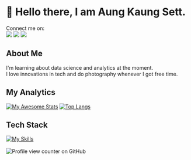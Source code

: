 #  👋 Hello there, I am Aung Kaung Sett.
Connect me on:
<br>
<a href = "#"><img src = "https://skillicons.dev/icons?i=gmail"></a>
<a href = "#"><img src = "https://skillicons.dev/icons?i=linkedin"></a>
<a href = "#"><img src = "https://skillicons.dev/icons?i=discord"></a>



## About Me
I'm learning about data science and analytics at the moment. <br>
I love innovations in tech and do photography whenever I got free time.

## My Analytics
[![My Awesome Stats](https://awesome-github-stats.azurewebsites.net/user-stats/aks2300)](https://git.io/awesome-stats-card)
[![Top Langs](https://github-readme-stats.vercel.app/api/top-langs/?username=aks2300&hide_progress=true&theme=transparent)](https://github.com/anuraghazra/github-readme-stats)

## Tech Stack
[![My Skills](https://skillicons.dev/icons?i=py,c,mysql,flask,html,css,git,github,vscode,jupyter&perline=5)](https://skillicons.dev)
<br>
<br>
![Profile view counter on GitHub](https://komarev.com/ghpvc/?username=aks2300)

<!--
**aks2300/aks2300** is a ✨ _special_ ✨ repository because its `README.md` (this file) appears on your GitHub profile.

Here are some ideas to get you started:

- 🔭 I’m currently working on ...
- 🌱 I’m currently learning ...
- 👯 I’m looking to collaborate on ...
- 🤔 I’m looking for help with ...
- 💬 Ask me about ...
- 📫 How to reach me: ...
- 😄 Pronouns: ...
- ⚡ Fun fact: ...
-->
